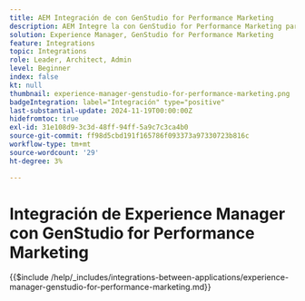 ```yaml
---
title: AEM Integración de con GenStudio for Performance Marketing
description: AEM Integre la con GenStudio for Performance Marketing para acelerar la cadena de suministro de contenido.
solution: Experience Manager, GenStudio for Performance Marketing
feature: Integrations
topic: Integrations
role: Leader, Architect, Admin
level: Beginner
index: false
kt: null
thumbnail: experience-manager-genstudio-for-performance-marketing.png
badgeIntegration: label="Integración" type="positive"
last-substantial-update: 2024-11-19T00:00:00Z
hidefromtoc: true
exl-id: 31e108d9-3c3d-48ff-94ff-5a9c7c3ca4b0
source-git-commit: ff98d5cbd191f165786f093373a97330723b816c
workflow-type: tm+mt
source-wordcount: '29'
ht-degree: 3%

---
```


# Integración de Experience Manager con GenStudio for Performance Marketing

{{$include /help/_includes/integrations-between-applications/experience-manager-genstudio-for-performance-marketing.md}}
